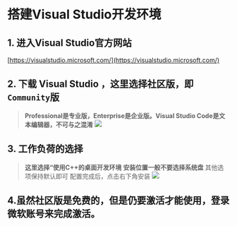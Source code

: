 # **搭建Visual Studio开发环境**

## 1. 进入Visual Studio官方网站

[https://visualstudio.microsoft.com/](https://visualstudio.microsoft.com/)

## 2. 下载 Visual Studio ，这里选择社区版，即`Community`版

> **Professional是专业版，Enterprise是企业版。Visual Studio Code是文本编辑器，不可与之混淆**
> ![](https://raw.githubusercontent.com/GuangYu-yu/first/main/%E5%BC%95%E7%94%A8%E7%9A%84%E5%9B%BE%E7%89%87/Visual%20Studio%E7%A4%BE%E5%8C%BA%E7%89%88.png)

## 3. 工作负荷的选择

> **这里选择“使用C++的桌面开发环境**
> **安装位置一般不要选择系统盘**
> 其他选项保持默认即可
> 配置完成后，点击右下角安装
> ![](https://github.com/GuangYu-yu/first/blob/main/%E5%BC%95%E7%94%A8%E7%9A%84%E5%9B%BE%E7%89%87/%E5%B7%A5%E4%BD%9C%E8%B4%9F%E8%8D%B7%E7%9A%84%E9%80%89%E6%8B%A9.png?raw=true)

## 4.虽然社区版是免费的，但是仍要激活才能使用，登录微软账号来完成激活。